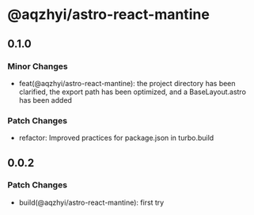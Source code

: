 # @aqzhyi/astro-react-mantine

## 0.1.0

### Minor Changes

- feat(@aqzhyi/astro-react-mantine): the project directory has been clarified, the export path has been optimized, and a BaseLayout.astro has been added

### Patch Changes

- refactor: Improved practices for package.json in turbo.build

## 0.0.2

### Patch Changes

- build(@aqzhyi/astro-react-mantine): first try
